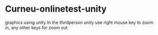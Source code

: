 # Curneu-onlinetest-unity
graphics using unity
In the thirdperson unity use right mouse key to zoom in, any other keys for zoom out
